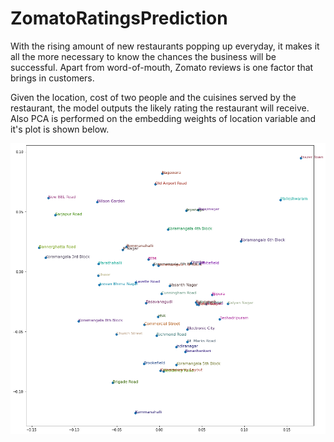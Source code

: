 # ZomatoRatingsPrediction
With the rising amount of new restaurants popping up everyday, it makes it all the more necessary to know the chances the business will be successful. Apart from word-of-mouth, Zomato reviews is one factor that brings in customers.

Given the location, cost of two people and the cuisines served by the restaurant, the model outputs the likely rating the restaurant will receive. Also PCA is performed on the embedding weights of location variable and it's plot is shown below.

![Embedding Weights plot](https://github.com/AdityaG09/ZomatoRatingsPrediction/blob/master/embedding_weights.png?raw=true)
